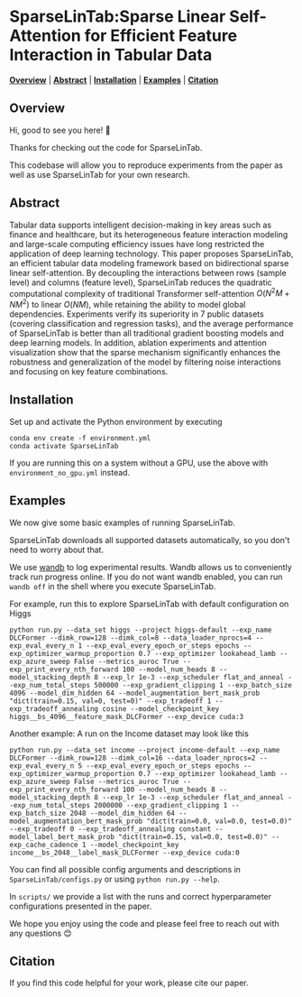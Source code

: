 # SparseLinTab:Sparse Linear Self-Attention for Efficient Feature Interaction in Tabular Data

  **[Overview](#overview)**
| **[Abstract](#abstract)**
| **[Installation](#installation)**
| **[Examples](#examples)**
| **[Citation](#citation)**


## Overview

Hi, good to see you here! 👋

Thanks for checking out the code for SparseLinTab.

This codebase will allow you to reproduce experiments from the paper as well as use SparseLinTab for your own research.

## Abstract

Tabular data supports intelligent decision-making in key areas such as finance and healthcare, but its heterogeneous feature interaction modeling and large-scale computing efficiency issues have long restricted the application of deep learning technology. This paper proposes SparseLinTab, an efficient tabular data modeling framework based on bidirectional sparse linear self-attention. By decoupling the interactions between rows (sample level) and columns (feature level), SparseLinTab reduces the quadratic computational complexity of traditional Transformer self-attention $O(N^{2}M + NM^{2})$ to linear $O(NM)$, while retaining the ability to model global dependencies. Experiments verify its superiority in 7 public datasets (covering classification and regression tasks), and the average performance of SparseLinTab is better than all traditional gradient boosting models and deep learning models. In addition, ablation experiments and attention visualization show that the sparse mechanism significantly enhances the robustness and generalization of the model by filtering noise interactions and focusing on key feature combinations.

## Installation

Set up and activate the Python environment by executing

```
conda env create -f environment.yml
conda activate SparseLinTab
```
 
If you are running this on a system without a GPU, use the above with `environment_no_gpu.yml` instead.

## Examples

We now give some basic examples of running SparseLinTab.

SparseLinTab downloads all supported datasets automatically, so you don't need to worry about that.

We use [wandb](http://wandb.com/) to log experimental results.
Wandb allows us to conveniently track run progress online.
If you do not want wandb enabled, you can run `wandb off` in the shell where you execute SparseLinTab.

For example, run this to explore SparseLinTab with default configuration on Higgs

```
python run.py --data_set higgs --project higgs-default --exp_name DLCFormer --dimk_row=128 --dimk_col=8 --data_loader_nprocs=4 --exp_eval_every_n 1 --exp_eval_every_epoch_or_steps epochs --exp_optimizer_warmup_proportion 0.7 --exp_optimizer lookahead_lamb --exp_azure_sweep False --metrics_auroc True --exp_print_every_nth_forward 100 --model_num_heads 8 --model_stacking_depth 8 --exp_lr 1e-3 --exp_scheduler flat_and_anneal --exp_num_total_steps 500000 --exp_gradient_clipping 1 --exp_batch_size 4096 --model_dim_hidden 64 --model_augmentation_bert_mask_prob "dict(train=0.15, val=0, test=0)" --exp_tradeoff 1 --exp_tradeoff_annealing cosine --model_checkpoint_key higgs__bs_4096__feature_mask_DLCFormer --exp_device cuda:3
```

Another example: A run on the Income dataset may look like this

```
python run.py --data_set income --project income-default --exp_name DLCFormer --dimk_row=128 --dimk_col=16 --data_loader_nprocs=2 --exp_eval_every_n 5 --exp_eval_every_epoch_or_steps epochs --exp_optimizer_warmup_proportion 0.7 --exp_optimizer lookahead_lamb --exp_azure_sweep False --metrics_auroc True --exp_print_every_nth_forward 100 --model_num_heads 8 --model_stacking_depth 8 --exp_lr 1e-3 --exp_scheduler flat_and_anneal --exp_num_total_steps 2000000 --exp_gradient_clipping 1 --exp_batch_size 2048 --model_dim_hidden 64 --model_augmentation_bert_mask_prob "dict(train=0.0, val=0.0, test=0.0)" --exp_tradeoff 0 --exp_tradeoff_annealing constant --model_label_bert_mask_prob "dict(train=0.15, val=0.0, test=0.0)" --exp_cache_cadence 1 --model_checkpoint_key income__bs_2048__label_mask_DLCFormer --exp_device cuda:0
```

You can find all possible config arguments and descriptions in `SparseLinTab/configs.py` or using `python run.py --help`.

In `scripts/` we provide a list with the runs and correct hyperparameter configurations presented in the paper.

We hope you enjoy using the code and please feel free to reach out with any questions 😊


## Citation

If you find this code helpful for your work, please cite our paper.